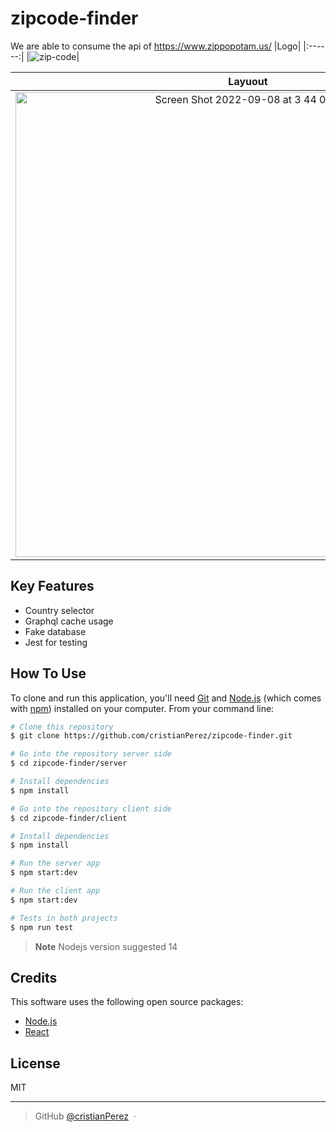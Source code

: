 # zipcode-finder
We are able to consume the api of https://www.zippopotam.us/
|Logo|
|:------:|
|![zip-code](https://user-images.githubusercontent.com/1987909/189078542-4df58b75-8f53-4dc2-a3ab-9c9914ce2d69.png)|

|Layuout|Country selector|
|:------:|:------:|
|<img width="744" alt="Screen Shot 2022-09-08 at 3 44 01 AM" src="https://user-images.githubusercontent.com/1987909/189079084-5f20f30d-d749-452e-8015-ebcc3559eb36.png">|<img width="705" alt="Screen Shot 2022-09-08 at 3 51 42 AM" src="https://user-images.githubusercontent.com/1987909/189079572-643e709c-ef34-4a21-b23c-e80c9f289ecb.png">|


## Key Features

* Country selector
* Graphql cache usage
* Fake database
* Jest for testing

## How To Use

To clone and run this application, you'll need [Git](https://github.com/cristianPerez/zipcode-finder.git) and [Node.js](https://nodejs.org/en/download/) (which comes with [npm](http://npmjs.com)) installed on your computer. From your command line:

```bash
# Clone this repository
$ git clone https://github.com/cristianPerez/zipcode-finder.git

# Go into the repository server side
$ cd zipcode-finder/server

# Install dependencies
$ npm install

# Go into the repository client side
$ cd zipcode-finder/client

# Install dependencies
$ npm install

# Run the server app
$ npm start:dev

# Run the client app
$ npm start:dev

# Tests in both projects
$ npm run test
```

> **Note**
> Nodejs version suggested 14


## Credits

This software uses the following open source packages:

- [Node.js](https://nodejs.org/)
- [React](https://reactjs.org/)

## License

MIT

---

> GitHub [@cristianPerez](https://github.com/cristianPerez) &nbsp;&middot;&nbsp;

